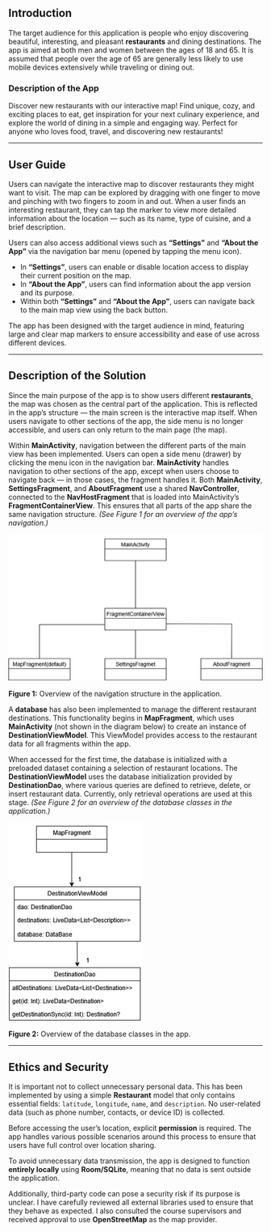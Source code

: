 ## Introduction

The target audience for this application is people who enjoy discovering beautiful, interesting, and pleasant **restaurants** and dining destinations. The app is aimed at both men and women between the ages of 18 and 65. It is assumed that people over the age of 65 are generally less likely to use mobile devices extensively while traveling or dining out.

### Description of the App

Discover new restaurants with our interactive map! Find unique, cozy, and exciting places to eat, get inspiration for your next culinary experience, and explore the world of dining in a simple and engaging way. Perfect for anyone who loves food, travel, and discovering new restaurants!

---

## User Guide

Users can navigate the interactive map to discover restaurants they might want to visit. The map can be explored by dragging with one finger to move and pinching with two fingers to zoom in and out. When a user finds an interesting restaurant, they can tap the marker to view more detailed information about the location — such as its name, type of cuisine, and a brief description.

Users can also access additional views such as **“Settings”** and **“About the App”** via the navigation bar menu (opened by tapping the menu icon).

* In **“Settings”**, users can enable or disable location access to display their current position on the map.
* In **“About the App”**, users can find information about the app version and its purpose.
* Within both **“Settings”** and **“About the App”**, users can navigate back to the main map view using the back button.

The app has been designed with the target audience in mind, featuring large and clear map markers to ensure accessibility and ease of use across different devices.

---

## Description of the Solution

Since the main purpose of the app is to show users different **restaurants**, the map was chosen as the central part of the application. This is reflected in the app’s structure — the main screen is the interactive map itself. When users navigate to other sections of the app, the side menu is no longer accessible, and users can only return to the main page (the map).

Within **MainActivity**, navigation between the different parts of the main view has been implemented. Users can open a side menu (drawer) by clicking the menu icon in the navigation bar. **MainActivity** handles navigation to other sections of the app, except when users choose to navigate back — in those cases, the fragment handles it.
Both **MainActivity**, **SettingsFragment**, and **AboutFragment** use a shared **NavController**, connected to the **NavHostFragment** that is loaded into MainActivity’s **FragmentContainerView**. This ensures that all parts of the app share the same navigation structure.
*(See Figure 1 for an overview of the app’s navigation.)*

![Fragment Overview](images-readme/fragment-overview.png)

**Figure 1:** Overview of the navigation structure in the application.

A **database** has also been implemented to manage the different restaurant destinations. This functionality begins in **MapFragment**, which uses **MainActivity** (not shown in the diagram below) to create an instance of **DestinationViewModel**. This ViewModel provides access to the restaurant data for all fragments within the app.

When accessed for the first time, the database is initialized with a preloaded dataset containing a selection of restaurant locations. The **DestinationViewModel** uses the database initialization provided by **DestinationDao**, where various queries are defined to retrieve, delete, or insert restaurant data. Currently, only retrieval operations are used at this stage.
*(See Figure 2 for an overview of the database classes in the application.)*

![Fragment Databaseclasses](images-readme/overview-databaseclasses.png)

**Figure 2:** Overview of the database classes in the app.

---

## Ethics and Security

It is important not to collect unnecessary personal data. This has been implemented by using a simple **Restaurant** model that only contains essential fields: `latitude`, `longitude`, `name`, and `description`. No user-related data (such as phone number, contacts, or device ID) is collected.

Before accessing the user’s location, explicit **permission** is required. The app handles various possible scenarios around this process to ensure that users have full control over location sharing.

To avoid unnecessary data transmission, the app is designed to function **entirely locally** using **Room/SQLite**, meaning that no data is sent outside the application.

Additionally, third-party code can pose a security risk if its purpose is unclear. I have carefully reviewed all external libraries used to ensure that they behave as expected. I also consulted the course supervisors and received approval to use **OpenStreetMap** as the map provider.
